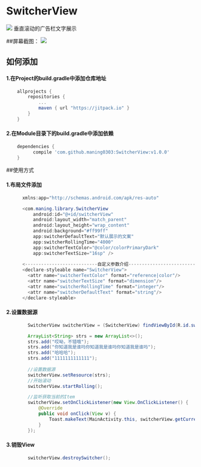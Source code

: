 # SwitcherView
[![](https://jitpack.io/v/maning0303/SwitcherView.svg)](https://jitpack.io/#maning0303/SwitcherView)
垂直滚动的广告栏文字展示

##屏幕截图：
![](https://github.com/maning0303/SwitcherView/raw/master/screenshot/001.gif)

## 如何添加

#### 1.在Project的build.gradle中添加仓库地址

``` gradle
	allprojects {
		repositories {
			...
			maven { url "https://jitpack.io" }
		}
	}
```

#### 2.在Module目录下的build.gradle中添加依赖
``` gradle
	dependencies {
	      compile 'com.github.maning0303:SwitcherView:v1.0.0'
	}
```

##使用方式
#### 1.布局文件添加
``` java
      xmlns:app="http://schemas.android.com/apk/res-auto"

      <com.maning.library.SwitcherView
          android:id="@+id/switcherView"
          android:layout_width="match_parent"
          android:layout_height="wrap_content"
          android:background="#ff99ff"
          app:switcherDefaultText="默认展示的文案"
          app:switcherRollingTime="4000"
          app:switcherTextColor="@color/colorPrimaryDark"
          app:switcherTextSize="16sp" />
          
      <---------------------------自定义参数介绍-------------------------------->
      <declare-styleable name="SwitcherView">
        <attr name="switcherTextColor" format="reference|color"/>       //文字的颜色
        <attr name="switcherTextSize" format="dimension"/>              //文字的大小
        <attr name="switcherRollingTime" format="integer"/>             //文字滚动的时间间隔
        <attr name="switcherDefaultText" format="string"/>              //默认展示的文字
      </declare-styleable>
```
   
#### 2.设置数据源
``` java
        SwitcherView switcherView = (SwitcherView) findViewById(R.id.switcherView);

        ArrayList<String> strs = new ArrayList<>();
        strs.add("哎呦，不错哦");
        strs.add("你知道我是谁吗你知道我是谁吗你知道我是谁吗");
        strs.add("哈哈哈");
        strs.add("1111111111111");
        
        //设置数据源
        switcherView.setResource(strs);
        //开始滚动
        switcherView.startRolling();

        //监听获取当前的Item
        switcherView.setOnClickListener(new View.OnClickListener() {
            @Override
            public void onClick(View v) {
                Toast.makeText(MainActivity.this, switcherView.getCurrentItem(), Toast.LENGTH_SHORT).show();
            }
        });
```

#### 3.销毁View
``` java
        switcherView.destroySwitcher();
``` 
